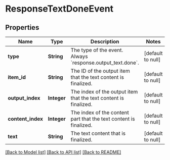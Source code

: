 # ResponseTextDoneEvent
## Properties

| Name | Type | Description | Notes |
|------------ | ------------- | ------------- | -------------|
| **type** | **String** | The type of the event. Always &#x60;response.output_text.done&#x60;.  | [default to null] |
| **item\_id** | **String** | The ID of the output item that the text content is finalized.  | [default to null] |
| **output\_index** | **Integer** | The index of the output item that the text content is finalized.  | [default to null] |
| **content\_index** | **Integer** | The index of the content part that the text content is finalized.  | [default to null] |
| **text** | **String** | The text content that is finalized.  | [default to null] |

[[Back to Model list]](../README.md#documentation-for-models) [[Back to API list]](../README.md#documentation-for-api-endpoints) [[Back to README]](../README.md)


